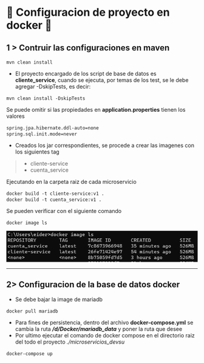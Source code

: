 # 🚀 Configuracion de proyecto en docker 🚀

## 1 > Contruir las configuraciones en maven

```
mvn clean install
```
- El proyecto encargado de los script de base de datos es **cliente_service**, cuando se ejecuta, por temas de los test, se le debe agregar -DskipTests, es decir:
```
mvn clean install -DskipTests
```
Se puede omitir si las propiedades en **application.properties** tienen los valores
```
spring.jpa.hibernate.ddl-auto=none
spring.sql.init.mode=never
```

- Creados los jar correspondientes, se procede a crear las imagenes con los siguientes tag
> - cliente-service
> - cuenta_service

Ejecutando en la carpeta raiz de cada microservicio
```
docker build -t cliente-service:v1 .
docker build -t cuenta_service:v1 .
```
Se pueden verificar con el siguiente comando 
```
docker image ls
```
![img.png](imgs/img.png)
__________________________________________

## 2> Configuracion de la base de datos docker

- Se debe bajar la image de mariadb
```
docker pull mariadb
```
- Para fines de persistencia, dentro del archivo **docker-compose.yml** se cambia la ruta **_/d/Docker/mariadb_data_** y poner la ruta que desee
- Por ultimo ejecutar el comando de docker compose en el directorio raiz del todo el proyecto _./microservicios_devsu_
```
docker-compose up
```
